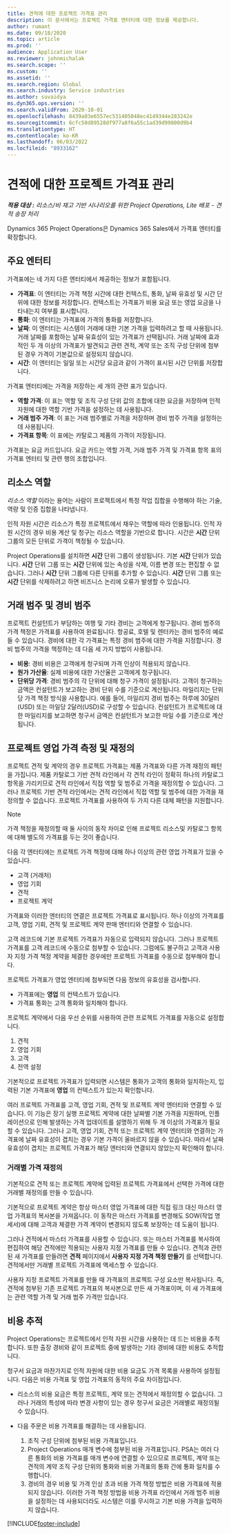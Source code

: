 ```yaml
---
title: 견적에 대한 프로젝트 가격표 관리
description: 이 문서에서는 프로젝트 가격표 엔터티에 대한 정보를 제공합니다.
author: rumant
ms.date: 09/18/2020
ms.topic: article
ms.prod: ''
audience: Application User
ms.reviewer: johnmichalak
ms.search.scope: ''
ms.custom: ''
ms.assetid: ''
ms.search.region: Global
ms.search.industry: Service industries
ms.author: suvaidya
ms.dyn365.ops.version: ''
ms.search.validFrom: 2020-10-01
ms.openlocfilehash: 8439a03e6557ec531405048ec4149344e283242e
ms.sourcegitcommit: 6cfc50d89528df977a8f6a55c1ad39d99800d9b4
ms.translationtype: HT
ms.contentlocale: ko-KR
ms.lasthandoff: 06/03/2022
ms.locfileid: "8933162"
---
```

# <a name="manage-project-price-lists-on-a-quote"></a>견적에 대한 프로젝트 가격표 관리

_**적용 대상 :** 리소스/비 재고 기반 시나리오를 위한 Project Operations, Lite 배포 - 견적 송장 처리_

Dynamics 365 Project Operations은 Dynamics 365 Sales에서 가격표 엔터티를 확장합니다. 

## <a name="key-entities"></a>주요 엔터티

가격표에는 네 가지 다른 엔터티에서 제공하는 정보가 포함됩니다.

- **가격표**: 이 엔터티는 가격 책정 시간에 대한 컨텍스트, 통화, 날짜 유효성 및 시간 단위에 대한 정보를 저장합니다. 컨텍스트는 가격표가 비용 요금 또는 영업 요금을 나타내는지 여부를 표시합니다. 
- **통화**: 이 엔터티는 가격표에 가격의 통화를 저장합니다. 
- **날짜**: 이 엔터티는 시스템이 거래에 대한 기본 가격을 입력하려고 할 때 사용됩니다. 거래 날짜를 포함하는 날짜 유효성이 있는 가격표가 선택됩니다. 거래 날짜에 효과적인 두 개 이상의 가격표가 발견되고 관련 견적, 계약 또는 조직 구성 단위에 첨부된 경우 가격이 기본값으로 설정되지 않습니다. 
- **시간**: 이 엔터티는 일일 또는 시간당 요금과 같이 가격이 표시된 시간 단위를 저장합니다. 

가격표 엔터티에는 가격을 저장하는 세 개의 관련 표가 있습니다.

  - **역할 가격**: 이 표는 역할 및 조직 구성 단위 값의 조합에 대한 요금을 저장하며 인적 자원에 대한 역할 기반 가격을 설정하는 데 사용됩니다.
  - **거래 범주 가격**: 이 표는 거래 범주별로 가격을 저장하며 경비 범주 가격을 설정하는 데 사용됩니다.
  - **가격표 항목**: 이 표에는 카탈로그 제품의 가격이 저장됩니다.
 
가격표는 요금 카드입니다. 요금 카드는 역할 가격, 거래 범주 가격 및 가격표 항목 표의 가격표 엔터티 및 관련 행의 조합입니다.

## <a name="resource-roles"></a>리소스 역할

*리소스 역할* 이라는 용어는 사람이 프로젝트에서 특정 작업 집합을 수행해야 하는 기술, 역량 및 인증 집합을 나타냅니다.

인적 자원 시간은 리소스가 특정 프로젝트에서 채우는 역할에 따라 인용됩니다. 인적 자원 시간의 경우 비용 계산 및 청구는 리소스 역할을 기반으로 합니다. 시간은 **시간** 단위 그룹의 모든 단위로 가격이 책정될 수 있습니다.

Project Operations를 설치하면 **시간** 단위 그룹이 생성됩니다. 기본 **시간** 단위가 있습니다. **시간** 단위 그룹 또는 **시간** 단위에 있는 속성을 삭제, 이름 변경 또는 편집할 수 없습니다. 그러나 **시간** 단위 그룹에 다른 단위를 추가할 수 있습니다. **시간** 단위 그룹 또는 **시간** 단위를 삭제하려고 하면 비즈니스 논리에 오류가 발생할 수 있습니다.
 
## <a name="transaction-categories-and-expense-categories"></a>거래 범주 및 경비 범주

프로젝트 컨설턴트가 부담하는 여행 및 기타 경비는 고객에게 청구됩니다. 경비 범주의 가격 책정은 가격표를 사용하여 완료됩니다. 항공료, 호텔 및 렌터카는 경비 범주의 예로 들 수 있습니다. 경비에 대한 각 가격표는 특정 경비 범주에 대한 가격을 지정합니다. 경비 범주의 가격을 책정하는 데 다음 세 가지 방법이 사용됩니다.

- **비용**: 경비 비용은 고객에게 청구되며 가격 인상이 적용되지 않습니다.
- **원가 가산율**: 실제 비용에 대한 가산율은 고객에게 청구됩니다. 
- **단위당 가격**: 경비 범주의 각 단위에 대해 청구 가격이 설정됩니다. 고객이 청구하는 금액은 컨설턴트가 보고하는 경비 단위 수를 기준으로 계산됩니다. 마일리지는 단위당 가격 책정 방식을 사용합니다. 예를 들어, 마일리지 경비 범주는 하루에 30달러(USD) 또는 마일당 2달러(USD)로 구성할 수 있습니다. 컨설턴트가 프로젝트에 대한 마일리지를 보고하면 청구서 금액은 컨설턴트가 보고한 마일 수를 기준으로 계산됩니다.
 
## <a name="project-sales-pricing-and-overrides"></a>프로젝트 영업 가격 측정 및 재정의

프로젝트 견적 및 계약의 경우 프로젝트 가격표는 제품 가격표와 다른 가격 재정의 패턴을 가집니다. 제품 카탈로그 기반 견적 라인에서 각 견적 라인이 정확히 하나의 카탈로그 항목을 가리키므로 견적 라인에서 직접 역할 및 범주로 가격을 재정의할 수 있습니다. 그러나 프로젝트 기반 견적 라인에서는 견적 라인에서 직접 역할 및 범주에 대한 가격을 재정의할 수 없습니다. 프로젝트 가격표를 사용하여 두 가지 다른 대체 패턴을 지원합니다.

> [!NOTE]
> 가격 책정을 재정의할 때 둘 사이의 동작 차이로 인해 프로젝트 리소스및 카탈로그 항목에 대해 별도의 가격표를 두는 것이 좋습니다.

다음 각 엔터티에는 프로젝트 가격 책정에 대해 하나 이상의 관련 영업 가격표가 있을 수 있습니다.

- 고객 (거래처) 
- 영업 기회 
- 견적 
- 프로젝트 계약

가격표와 이러한 엔터티의 연결은 프로젝트 가격표로 표시됩니다. 하나 이상의 가격표를 고객, 영업 기회, 견적 및 프로젝트 계약 판매 엔터티와 연결할 수 있습니다.

고객 레코드에 기본 프로젝트 가격표가 자동으로 입력되지 않습니다. 그러나 프로젝트 가격표를 고객 레코드에 수동으로 첨부할 수 있습니다. 그럼에도 불구하고 고객과 사용자 지정 가격 책정 계약을 체결한 경우에만 프로젝트 가격표를 수동으로 첨부해야 합니다. 

프로젝트 가격표가 영업 엔터티에 첨부되면 다음 정보의 유효성을 검사합니다.

- 가격표에는 **영업** 의 컨텍스트가 있습니다. 
- 가격표 통화는 고객 통화와 일치해야 합니다. 

프로젝트 계약에서 다음 우선 순위를 사용하여 관련 프로젝트 가격표를 자동으로 설정합니다.

1. 견적
2. 영업 기회
3. 고객 
4. 전역 설정 

기본적으로 프로젝트 가격표가 입력되면 시스템은 통화가 고객의 통화와 일치하는지, 입력된 기본 가격표에 **영업** 의 컨텍스트가 있는지 확인합니다.

여러 프로젝트 가격표를 고객, 영업 기회, 견적 및 프로젝트 계약 엔터티와 연결할 수 있습니다. 이 기능은 장기 실행 프로젝트 계약에 대한 날짜별 기본 가격을 지원하며, 인플레이션으로 인해 발생하는 가격 업데이트를 설명하기 위해 두 개 이상의 가격표가 필요할 수 있습니다. 그러나 고객, 영업 기회, 견적 또는 프로젝트 계약 엔터티와 연결하는 가격표에 날짜 유효성이 겹치는 경우 기본 가격이 올바르지 않을 수 있습니다. 따라서 날짜 유효성이 겹치는 프로젝트 가격표가 해당 엔터티와 연결되지 않았는지 확인해야 합니다.

### <a name="deal-specific-price-overrides"></a>거래별 가격 재정의

기본적으로 견적 또는 프로젝트 계약에 입력된 프로젝트 가격표에서 선택한 가격에 대한 거래별 재정의를 만들 수 있습니다.

기본적으로 프로젝트 계약은 항상 마스터 영업 가격표에 대한 직접 링크 대신 마스터 영업 가격표의 복사본을 가져옵니다. 이 동작은 마스터 가격표를 변경해도 SOW(작업 명세서)에 대해 고객과 체결한 가격 계약이 변경되지 않도록 보장하는 데 도움이 됩니다.

그러나 견적에서 마스터 가격표를 사용할 수 있습니다. 또는 마스터 가격표를 복사하여 편집하여 해당 견적에만 적용되는 사용자 지정 가격표를 만들 수 있습니다. 견적과 관련된 새 가격표를 만들려면 **견적** 페이지에서 **사용자 지정 가격 책정 만들기** 를 선택합니다. 견적에서만 거래별 프로젝트 가격표에 액세스할 수 있습니다. 

사용자 지정 프로젝트 가격표를 만들 때 가격표의 프로젝트 구성 요소만 복사됩니다. 즉, 견적에 첨부된 기존 프로젝트 가격표의 복사본으로 만든 새 가격표이며, 이 새 가격표에는 관련 역할 가격 및 거래 범주 가격만 있습니다.
  
## <a name="tracking-costs"></a>비용 추적

Project Operations는 프로젝트에서 인적 자원 시간을 사용하는 데 드는 비용을 추적합니다. 또한 출장 경비와 같이 프로젝트 중에 발생하는 기타 경비에 대한 비용도 추적합니다.

청구서 요금과 마찬가지로 인적 자원에 대한 비용 요금도 가격 목록을 사용하여 설정됩니다. 다음은 비용 가격표 및 영업 가격표의 동작의 주요 차이점입니다.

- 리소스의 비용 요금은 특정 프로젝트, 계약 또는 견적에서 재정의할 수 없습니다. 그러나 거래의 특성에 따라 변경 사항이 있는 경우 청구서 요금은 거래별로 재정의될 수 있습니다. 

- 다음 주문은 비용 가격표를 해결하는 데 사용됩니다.

    1. 조직 구성 단위에 첨부된 비용 가격표입니다.
    2. Project Operations 매개 변수에 첨부된 비용 가격표입니다. PSA는 여러 다른 통화의 비용 가격표를 매개 변수에 연결할 수 있으므로 프로젝트, 계약 또는 견적의 계약 조직 구성 단위의 통화와 비용 가격표의 통화 간에 통화 일치를 수행합니다.
    3. 경비의 경우 비용 및 가격 인상 초과 비용 가격 책정 방법은 비용 가격표에 적용되지 않습니다. 이러한 가격 책정 방법을 비용 가격표 라인에서 거래 범주 비용을 설정하는 데 사용되더라도 시스템은 이를 무시하고 기본 비용 가격을 입력하지 않습니다.


[!INCLUDE[footer-include](../includes/footer-banner.md)]